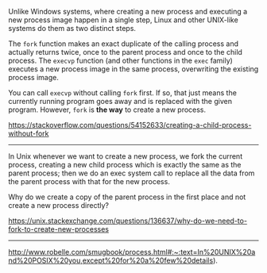 Unlike Windows systems, where creating a new process and executing a new process image happen in a single step, Linux and other UNIX-like systems do them as two distinct steps.

The `fork` function makes an exact duplicate of the calling process and actually returns twice, once to the parent process and once to the child process. The `execvp` function (and other functions in the `exec` family) executes a new process image in the same process, overwriting the existing process image.

You can call `execvp` without calling `fork` first. If so, that just means the currently running program goes away and is replaced with the given program. However, `fork` is **the way** to create a new process.





https://stackoverflow.com/questions/54152633/creating-a-child-process-without-fork





---

In Unix whenever we want to create a new process, we fork the current process, creating a new child process which is exactly the same as the parent process; then we do an exec system call to replace all the data from the parent process with that for the new process.

Why do we create a copy of the parent process in the first place and not create a new process directly?



https://unix.stackexchange.com/questions/136637/why-do-we-need-to-fork-to-create-new-processes





---





http://www.robelle.com/smugbook/process.html#:~:text=In%20UNIX%20and%20POSIX%20you,except%20for%20a%20few%20details).





